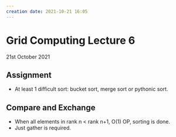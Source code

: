 ```yaml
---
creation date: 2021-10-21 16:05
---
```

#  Grid Computing Lecture 6
21st October 2021

## Assignment
- At least 1 difficult sort: bucket sort, merge sort or pythonic sort.

## Compare and Exchange
- When all elements in rank n < rank n+1, O(1) OP, sorting is done.
- Just gather is required.